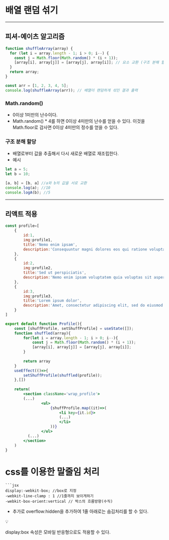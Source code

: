# 배열 랜덤 섞기

---

## 피셔-예이츠 알고리즘

```jsx
function shuffleArray(array) {
  for (let i = array.length - 1; i > 0; i--) {
    const j = Math.floor(Math.random() * (i + 1));
    [array[i], array[j]] = [array[j], array[i]]; // 요소 교환 (구조 분해 할당)
  }
  return array;
}

const arr = [1, 2, 3, 4, 5]; 
console.log(shuffleArray(arr)); // 배열이 랜덤하게 섞인 결과 출력
```

### Math.random()

- 0이상 1미만의 난수이다.
- Math.random() * 4를 하면 0이상 4미만의 난수를 얻을 수 있다. 이것을 Math.floor로 감사면 0이상 4미만의 정수를 얻을 수 있다.

### 구조 분해 할당

- 배열로부터 값을 추출해서 다시 새로운 배열로 재조립한다.
- 예시

```jsx
let a = 5;
let b = 10;

[a, b] = [b, a] //a와 b의 값을 서로 교환
console.log(a); //10
console.logA(b); //5
```

---

## 리액트 적용

```jsx
const profile=[
    {
        id:1,
        img:profile1,
        title:'Nemo enim ipsam',
        description:'Consequuntur magni dolores eos qui ratione voluptatem sequi nesciunt. Neque porro quisquam est, qui dolorem ipsum quia dolor.'
    },
    {
        id:2,
        img:profile2,
        title:'Sed ut perspiciatis',
        description:'Nemo enim ipsam voluptatem quia voluptas sit aspernatur aut odit aut fugit, sed quia consequuntur magni dolores eos qui ratione voluptatem.'
    },
    {
        id:3,
        img:profile3,
        title:'Lorem ipsum dolor',
        description:'Amet, consectetur adipiscing elit, sed do eiusmod tempor incididunt ut labore et dolore magna aliqua. Ut enim ad minim veniam, quis.'
    }
]

export default function Profile(){
    const [shuffProfile, setShuffProfile] = useState([]);
    function shuffled(array){
        for(let i = array.length - 1; i > 0; i--){
            const j = Math.floor(Math.random() * (i + 1));
            [array[i], array[j]] = [array[j], array[i]];
        }
        
        return array 
    } 
    useEffect(()=>{
        setShuffProfile(shuffled(profile));
    },[])
    
    return(
        <section className='wrap_profile'>
        (...)
                <ul>
                    {shuffProfile.map((it)=>(
                        <li key={it.id}>
                        (...)
                        </li>
                    ))} 
                </ul> 
          (...)
        </section>
    )
}
```

# css를 이용한 말줄임 처리
```
```jsx
display:-webkit-box; //box로 지정
-webkit-line-clamp : 1 //1줄까지 보이게하기
-webkit-box-orient:vertical // 박스의 흐름방향(수직)
```
- 추가로 overflow:hidden을 추가하여 1줄 아래로는 숨김처리를 할 수 있다. 

<aside>
💡

display:box 속성은 모바일 반응형으로도 적용할 수 있다. 

</aside>